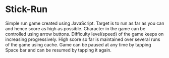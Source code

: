 # Stick-Run

Simple run game created using JavaScript. Target is to run as far as you can and hence score as high as possible. Character in the game can be controlled using arrow buttons. Difficulty level(speed) of the game keeps on increasing progressively. High score so far is maintained over several runs of the game using cache. Game can be paused at any time by tapping Space bar and can be resumed by tapping it again.
